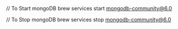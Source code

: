 // To Start mongoDB
brew services start mongodb-community@6.0    

// To Stop mongoDB
brew services stop mongodb-community@6.0    